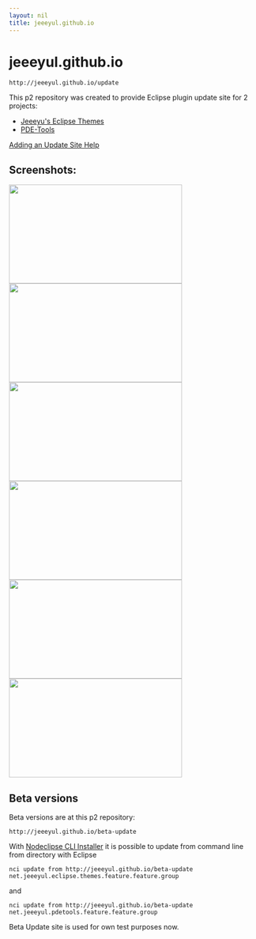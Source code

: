 ```yaml
---
layout: nil
title: jeeeyul.github.io
---
```



# jeeeyul.github.io

`http://jeeeyul.github.io/update` 

This p2 repository was created to provide Eclipse plugin update site for 2 projects:  

- [Jeeeyu's Eclipse Themes](https://github.com/jeeeyul/eclipse-themes)
- [PDE-Tools](https://github.com/jeeeyul/pde-tools)

[Adding an Update Site Help](http://marketplace.eclipse.org/updatesite/help?url=http://jeeeyul.github.io/update)

## Screenshots:

<a href="https://github.com/jeeeyul/pde-tools">
<img src="https://raw.github.com/jeeeyul/pde-tools/master/net.jeeeyul.pdetools.resource/clipboard-history-paste.png" width="350" height="200" /></a>
<a href="https://github.com/jeeeyul/pde-tools">
<img src="https://raw.github.com/jeeeyul/pde-tools/master/net.jeeeyul.pdetools.resource/icon-preview.png" width="350" height="200" /></a>
<a href="https://github.com/jeeeyul/pde-tools">
<img src="https://raw.github.com/jeeeyul/pde-tools/master/net.jeeeyul.pdetools.resource/shared-image-generator.png" width="350" height="200" /></a>
<a href="https://github.com/jeeeyul/pde-tools">
<img src="https://raw.github.com/jeeeyul/pde-tools/master/net.jeeeyul.pdetools.resource/bundle-image-navigator.png" width="350" height="200" /></a>
<a href="https://github.com/jeeeyul/pde-tools">
<img src="https://raw.github.com/jeeeyul/pde-tools/master/net.jeeeyul.pdetools.resource/crazy-outline.png" width="350" height="200" /></a>
<a href="https://github.com/jeeeyul/pde-tools">
<img src="https://raw.github.com/jeeeyul/pde-tools/master/net.jeeeyul.pdetools.resource/release-note/1.1/workspace-launcher.png" width="350" height="200" /></a>

## Beta versions

Beta versions are at this p2 repository:

`http://jeeeyul.github.io/beta-update`

With [Nodeclipse CLI Installer](http://marketplace.eclipse.org/content/nodeclipse-cli-installer) 
it is possible to update from command line from directory with Eclipse

`nci update from http://jeeeyul.github.io/beta-update net.jeeeyul.eclipse.themes.feature.feature.group`

and

`nci update from http://jeeeyul.github.io/beta-update net.jeeeyul.pdetools.feature.feature.group`

Beta Update site is used for own test purposes now.
